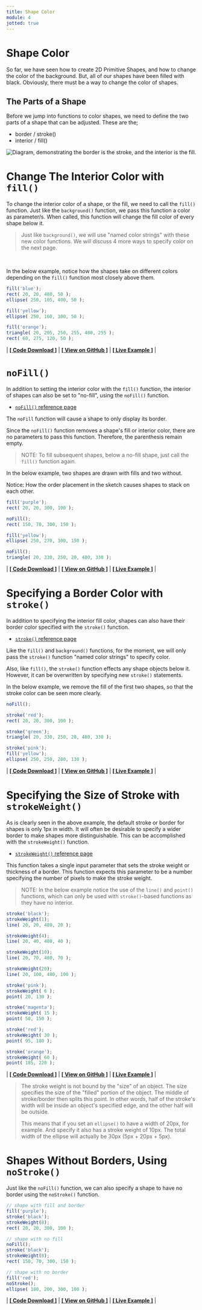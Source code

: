 ```yaml
---
title: Shape Color
module: 4
jotted: true
---
```


# Shape Color

So far, we have seen how to create 2D Primitive Shapes, and how to change the color of the background. But, all of our shapes have been filled with black. Obviously, there must be a way to change the color of shapes.

## The Parts of a Shape

Before we jump into functions to color shapes, we need to define the two parts of a shape that can be adjusted. These are the;

- border / stroke()
- interior / fill()

![Diagram, demonstrating the border is the stroke, and the interior is the fill.](../imgs/stroke_fill.png "Diagram, demonstrating the border is the stroke, and the interior is the fill.")


# Change The Interior Color with `fill()`

To change the interior color of a shape, or the fill, we need to call the `fill()` function. Just like the `background()` function, we pass this function a color as parameter/s. When called, this function will change the fill color of every shape below it.

> Just like `background()`, we will use "named color strings" with these new color functions. We will discuss 4 more ways to specify color on the next page.

<br />


In the below example, notice how the shapes take on different colors depending on the `fill()` function most closely above them.

```js
fill('blue');
rect( 20, 20, 480, 50 );
ellipse( 250, 105, 400, 50 );

fill('yellow');
ellipse( 250, 160, 300, 50 );

fill('orange');
triangle( 20, 205, 250, 255, 480, 255 );
rect( 60, 275, 120, 50 );
```


<div id="jotted-demo-1" class="jotted-theme-stacked"></div>

<script>
    new Jotted(document.querySelector("#jotted-demo-1"), {
    files: [
        {
            type: "js",
            hide: false,
            url:"https://raw.githubusercontent.com/Montana-Media-Arts/120_CreativeCoding/master/lecture_code/04/05_fill_01/sketch.js"
        },
        {
            type: "html",
            hide: true,
            url:"../../../p5_resources/index.html"
        }
    ],
    showBlank: false,
    showResult: true,
    plugins: [
        { name: 'ace', options: { "maxLines": 50 } },
        // { name: 'console', options: { autoClear: true } },
    ]
});
</script>

| [**[ Code Download ]**](https://github.com/Montana-Media-Arts/120_CreativeCoding/raw/master/lecture_code/04/05_fill_01/05_fill_01.zip) | [**[ View on GitHub ]**](https://github.com/Montana-Media-Arts/120_CreativeCoding/raw/master/lecture_code/04/05_fill_01/) | [**[ Live Example ]**](https://montana-media-arts.github.io/120_CreativeCoding/lecture_code/04/05_fill_01/) |

# `noFill()`

In addition to setting the interior color with the `fill()` function, the interior of shapes can also be set to "no-fill", using the `noFill()` function.

- [`noFill()` reference page](https://p5js.org/reference/#/p5/noFill)

The `noFill` function will cause a shape to only display its border.

Since the `noFill()` function removes a shape's fill or interior color, there are no parameters to pass this function. Therefore, the parenthesis remain empty.

> NOTE: To fill subsequent shapes, below a no-fill shape, just call the `fill()` function again.

In the below example, two shapes are drawn with fills and two without.

Notice: How the order placement in the sketch causes shapes to stack on each other.

```js
fill('purple');
rect( 20, 20, 300, 100 );

noFill();
rect( 150, 70, 300, 150 );

fill('yellow');
ellipse( 250, 270, 300, 150 );

noFill();
triangle( 20, 330, 250, 20, 480, 330 );
```


<div id="jotted-demo-2" class="jotted-theme-stacked"></div>

<script>
    new Jotted(document.querySelector("#jotted-demo-2 "), {
    files: [
        {
            type: "js",
            hide: false,
            url:"https://raw.githubusercontent.com/Montana-Media-Arts/120_CreativeCoding/master/lecture_code/04/05_fill_02/sketch.js"
        },
        {
            type: "html",
            hide: true,
            url:"../../../p5_resources/index.html"
        }
    ],
    showBlank: false,
    showResult: true,
    plugins: [
        { name: 'ace', options: { "maxLines": 50 } },
        // { name: 'console', options: { autoClear: true } },
    ]
});
</script>

| [**[ Code Download ]**](https://github.com/Montana-Media-Arts/120_CreativeCoding/raw/master/lecture_code/04/05_fill_02/05_fill_02.zip) | [**[ View on GitHub ]**](https://github.com/Montana-Media-Arts/120_CreativeCoding/raw/master/lecture_code/04/05_fill_02/) | [**[ Live Example ]**](https://montana-media-arts.github.io/120_CreativeCoding/lecture_code/04/05_fill_02/) |



# Specifying a Border Color with `stroke()`

In addition to specifying the interior fill color, shapes can also have their border color specified with the `stroke()` function.

- [`stroke()` reference page](https://p5js.org/reference/#/p5/stroke)

Like the `fill()` and `background()` functions, for the moment, we will only pass the `stroke()` function "named color strings" to specify color.

Also, like `fill()`, the `stroke()` function effects any shape objects below it. However, it can be overwritten by specifying new `stroke()` statements.

In the below example, we remove the fill of the first two shapes, so that the stroke color can be seen more clearly.

```js
noFill();

stroke('red');
rect( 20, 20, 300, 100 );

stroke('green');
triangle( 20, 330, 250, 20, 480, 330 );

stroke('pink');
fill('yellow');
ellipse( 250, 250, 280, 130 );
```


<div id="jotted-demo-3" class="jotted-theme-stacked"></div>

<script>
    new Jotted(document.querySelector("#jotted-demo-3"), {
    files: [
        {
            type: "js",
            hide: false,
            url:"https://raw.githubusercontent.com/Montana-Media-Arts/120_CreativeCoding/master/lecture_code/04/06_stroke_01/sketch.js"
        },
        {
            type: "html",
            hide: true,
            url:"../../../p5_resources/index.html"
        }
    ],
    showBlank: false,
    showResult: true,
    plugins: [
        { name: 'ace', options: { "maxLines": 50 } },
        // { name: 'console', options: { autoClear: true } },
    ]
});
</script>

| [**[ Code Download ]**](https://github.com/Montana-Media-Arts/120_CreativeCoding/raw/master/lecture_code/04/06_stroke_01/06_stroke_01.zip) | [**[ View on GitHub ]**](https://github.com/Montana-Media-Arts/120_CreativeCoding/raw/master/lecture_code/04/06_stroke_01/) | [**[ Live Example ]**](https://montana-media-arts.github.io/120_CreativeCoding/lecture_code/04/06_stroke_01/) |


# Specifying the Size of Stroke with `strokeWeight()`

As is clearly seen in the above example, the default stroke or border for shapes is only 1px in width. It will often be desirable to specify a wider border to make shapes more distinguishable. This can be accomplished with the `strokeWeight()` function.

- [`strokeWeight()` reference page](https://p5js.org/reference/#/p5/strokeWeight)

This function takes a single input parameter that sets the stroke weight or thickness of a border. This function expects this parameter to be a number specifying the number of pixels to make the stroke weight.

> NOTE: In the below example notice the use of the `line()` and `point()` functions, which can only be used with `stroke()`-based functions as they have no interior.

```js
stroke('black');
strokeWeight(1);
line( 20, 20, 480, 20 );

strokeWeight(4);
line( 20, 40, 480, 40 );

strokeWeight(10);
line( 20, 70, 480, 70 );

strokeWeight(20);
line( 20, 100, 480, 100 );

stroke('pink');
strokeWeight( 6 );
point( 20, 130 );

stroke('magenta');
strokeWeight( 15 );
point( 50, 150 );

stroke('red');
strokeWeight( 30 );
point( 95, 180 );

stroke('orange');
strokeWeight( 60 );
point( 185, 220 );
```


<div id="jotted-demo-4" class="jotted-theme-stacked"></div>

<script>
    new Jotted(document.querySelector("#jotted-demo-4"), {
    files: [
        {
            type: "js",
            hide: false,
            url:"https://raw.githubusercontent.com/Montana-Media-Arts/120_CreativeCoding/master/lecture_code/04/06_stroke_02/sketch.js"
        },
        {
            type: "html",
            hide: true,
            url:"../../../p5_resources/index.html"
        }
    ],
    showBlank: false,
    showResult: true,
    plugins: [
        { name: 'ace', options: { "maxLines": 50 } },
        // { name: 'console', options: { autoClear: true } },
    ]
});
</script>

| [**[ Code Download ]**](https://github.com/Montana-Media-Arts/120_CreativeCoding/raw/master/lecture_code/04/06_stroke_02/06_stroke_02.zip) | [**[ View on GitHub ]**](https://github.com/Montana-Media-Arts/120_CreativeCoding/raw/master/lecture_code/04/06_stroke_02/) | [**[ Live Example ]**](https://montana-media-arts.github.io/120_CreativeCoding/lecture_code/04/06_stroke_02/) |

> The stroke weight is not bound by the "size" of an object. The size specifies the size of the "filled" portion of the object. The middle of stroke/border then splits this point.  In other words, half of the stroke's width will be inside an object's specified edge, and the other half will be outside.
>
> This means that if you set an `ellipse()` to have a width of 20px, for example. And specify it also has a stroke weight of 10px. The total width of the ellipse will actually be 30px (5px + 20px + 5px).

# Shapes Without Borders, Using `noStroke()`

Just like the `noFill()` function, we can also specify a shape to have no border using the `noStroke()` function.

```js
// shape with fill and border
fill('purple');
stroke('black');
strokeWeight(8);
rect( 20, 20, 300, 100 );

// shape with no fill
noFill();
stroke('black');
strokeWeight(8);
rect( 150, 70, 300, 150 );

// shape with no border
fill('red');
noStroke();
ellipse( 180, 200, 300, 100 );
```


<div id="jotted-demo-5" class="jotted-theme-stacked"></div>

<script>
    new Jotted(document.querySelector("#jotted-demo-5"), {
    files: [
        {
            type: "js",
            hide: false,
            url:"https://raw.githubusercontent.com/Montana-Media-Arts/120_CreativeCoding/master/lecture_code/04/06_stroke_03/sketch.js"
        },
        {
            type: "html",
            hide: true,
            url:"../../../p5_resources/index.html"
        }
    ],
    showBlank: false,
    showResult: true,
    plugins: [
        { name: 'ace', options: { "maxLines": 50 } },
        // { name: 'console', options: { autoClear: true } },
    ]
});
</script>

| [**[ Code Download ]**](https://github.com/Montana-Media-Arts/120_CreativeCoding/raw/master/lecture_code/04/06_stroke_03/06_stroke_03.zip) | [**[ View on GitHub ]**](https://github.com/Montana-Media-Arts/120_CreativeCoding/raw/master/lecture_code/04/06_stroke_03/) | [**[ Live Example ]**](https://montana-media-arts.github.io/120_CreativeCoding/lecture_code/04/06_stroke_03/) |
